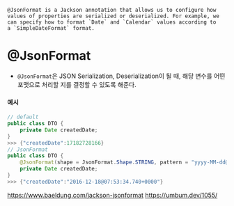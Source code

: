 ```Text
@JsonFormat is a Jackson annotation that allows us to configure how values of properties are serialized or deserialized. For example, we can specify how to format `Date` and `Calendar` values according to a `SimpleDateFormat` format.
```

# @JsonFormat
- `@JsonFormat`은 JSON Serialization, Deserialization이 될 때, 해당 변수를 어떤 포맷으로 처리할 지를 결정할 수 있도록 해준다.

#### 예시
```java
// default
public class DTO {
	private Date createdDate; 
}
>>> {"createdDate":17182728166}
// JsonFormat
public class DTO {
	@JsonFormat(shape = JsonFormat.Shape.STRING, pattern = "yyyy-MM-dd@HH:mm:ss.SSSZ")
	private Date createdDate; 
}
>>> {"createdDate":"2016-12-18@07:53:34.740+0000"}
```


https://www.baeldung.com/jackson-jsonformat
https://umbum.dev/1055/